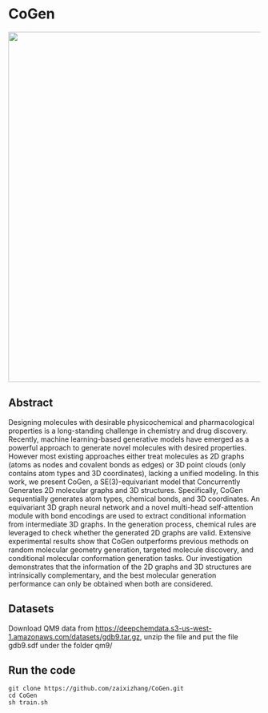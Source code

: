 # CoGen
<div align=center><img src="https://github.com/zaixizhang/CoGen/blob/main/flow generation.png" width="700"/></div>

## Abstract   
Designing molecules with desirable physicochemical and pharmacological properties is a long-standing challenge in chemistry
and drug discovery. Recently, machine learning-based generative models have emerged as a powerful approach to generate
novel molecules with desired properties. However most existing approaches either treat molecules as 2D graphs (atoms as
nodes and covalent bonds as edges) or 3D point clouds (only contains atom types and 3D coordinates), lacking a unified
modeling. In this work, we present CoGen, a SE(3)-equivariant model that Concurrently Generates 2D molecular graphs and
3D structures. Specifically, CoGen sequentially generates atom types, chemical bonds, and 3D coordinates. An equivariant
3D graph neural network and a novel multi-head self-attention module with bond encodings are used to extract conditional
information from intermediate 3D graphs. In the generation process, chemical rules are leveraged to check whether the
generated 2D graphs are valid. Extensive experimental results show that CoGen outperforms previous methods on random
molecular geometry generation, targeted molecule discovery, and conditional molecular conformation generation tasks. Our
investigation demonstrates that the information of the 2D graphs and 3D structures are intrinsically complementary, and the
best molecular generation performance can only be obtained when both are considered.

## Datasets
Download QM9 data from https://deepchemdata.s3-us-west-1.amazonaws.com/datasets/gdb9.tar.gz, unzip the file and put the file gdb9.sdf under the folder qm9/

## Run the code  
```
git clone https://github.com/zaixizhang/CoGen.git
cd CoGen
sh train.sh 
```

